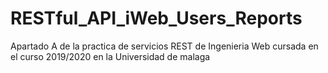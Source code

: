 # RESTful_API_iWeb_Users_Reports
Apartado A de la practica de servicios REST de Ingenieria Web cursada en el curso 2019/2020 en la Universidad de malaga
